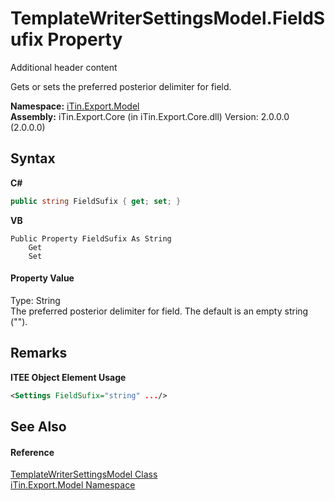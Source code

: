 # TemplateWriterSettingsModel.FieldSufix Property 
Additional header content 

Gets or sets the preferred posterior delimiter for field.

**Namespace:**&nbsp;<a href="N_iTin_Export_Model">iTin.Export.Model</a><br />**Assembly:**&nbsp;iTin.Export.Core (in iTin.Export.Core.dll) Version: 2.0.0.0 (2.0.0.0)

## Syntax

**C#**<br />
``` C#
public string FieldSufix { get; set; }
```

**VB**<br />
``` VB
Public Property FieldSufix As String
	Get
	Set
```


#### Property Value
Type: String<br />The preferred posterior delimiter for field. The default is an empty string ("").

## Remarks

**ITEE Object Element Usage**<br />
``` XML
<Settings FieldSufix="string" .../>
```


## See Also


#### Reference
<a href="T_iTin_Export_Model_TemplateWriterSettingsModel">TemplateWriterSettingsModel Class</a><br /><a href="N_iTin_Export_Model">iTin.Export.Model Namespace</a><br />